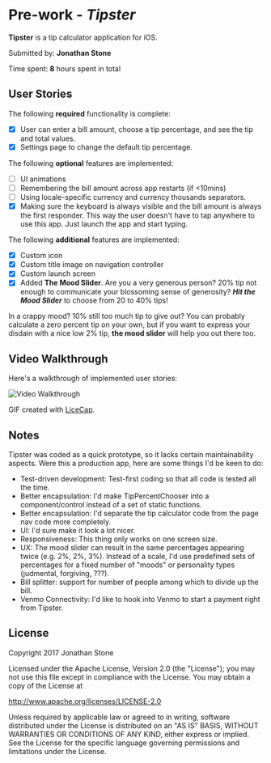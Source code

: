 # Pre-work - *Tipster*

**Tipster** is a tip calculator application for iOS.

Submitted by: **Jonathan Stone**

Time spent: **8** hours spent in total

## User Stories

The following **required** functionality is complete:

* [x] User can enter a bill amount, choose a tip percentage, and see the tip and total values.
* [x] Settings page to change the default tip percentage.

The following **optional** features are implemented:
* [ ] UI animations
* [ ] Remembering the bill amount across app restarts (if <10mins)
* [ ] Using locale-specific currency and currency thousands separators.
* [x] Making sure the keyboard is always visible and the bill amount is always the first responder. This way the user doesn't have to tap anywhere to use this app. Just launch the app and start typing.

The following **additional** features are implemented:
- [x] Custom icon
- [x] Custom title image on navigation controller
- [x] Custom launch screen
- [x] Added **The Mood Slider**. Are you a very generous person? 20% tip not enough to communicate your blossoming sense of generosity?
***Hit the Mood Slider*** to choose from 20 to 40% tips!

In a crappy mood? 10% still too much tip to give out? You can probably calculate a zero percent tip on your own, but if you want to express your disdain with a nice low 2% tip, **the mood slider** will help you out there too. 
 

## Video Walkthrough 

Here's a walkthrough of implemented user stories:

<img src='http://i.imgur.com/WQ41uCG.gif' title='Video Walkthrough' width='' alt='Video Walkthrough' />

GIF created with [LiceCap](http://www.cockos.com/licecap/).

## Notes

Tipster was coded as a quick prototype, so it lacks certain maintainability aspects. Were this a production app, here are some things I'd be keen to do:

* Test-driven development: Test-first coding so that all code is tested all the time. 
* Better encapsulation: I'd make TipPercentChooser into a component/control instead of a set of static functions.
* Better encapsulation: I'd separate the tip calculator code from the page nav code more completely.
* UI: I'd sure make it look a lot nicer.
* Responsiveness: This thing only works on one screen size.
* UX: The mood slider can result in the same percentages appearing twice (e.g. 2%, 2%, 3%). Instead of a scale, I'd use predefined sets of percentages for a fixed number of "moods" or personality types (judmental, forgiving, ???).
* Bill splitter: support for number of people among which to divide up the bill.
* Venmo Connectivity: I'd like to hook into Venmo to start a payment right from Tipster.

## License

Copyright 2017 Jonathan Stone

Licensed under the Apache License, Version 2.0 (the "License");
you may not use this file except in compliance with the License.
You may obtain a copy of the License at

http://www.apache.org/licenses/LICENSE-2.0

Unless required by applicable law or agreed to in writing, software
distributed under the License is distributed on an "AS IS" BASIS,
WITHOUT WARRANTIES OR CONDITIONS OF ANY KIND, either express or implied.
See the License for the specific language governing permissions and
limitations under the License.


